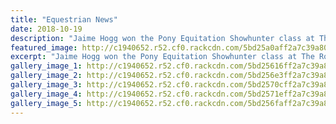```yaml
---
title: "Equestrian News"
date: 2018-10-19
description: "Jaime Hogg won the Pony Equitation Showhunter class at The Royal A & P Show held in Hawkes Bay 17-19 October 2018..."
featured_image: http://c1940652.r52.cf0.rackcdn.com/5bd25a0aff2a7c39a8000068/Jaimee-Hogg-with-ribbons-280-2.jpg
excerpt: "Jaime Hogg won the Pony Equitation Showhunter class at The Royal A & P Show held in the Hawkes Bay 17-19 October 2018."
gallery_image_1: http://c1940652.r52.cf0.rackcdn.com/5bd25616ff2a7c39a8000056/Jaimee-Hogg-with-ribbons.jpg
gallery_image_2: http://c1940652.r52.cf0.rackcdn.com/5bd256e3ff2a7c39a800005a/Aliesha-Waghorn.jpg
gallery_image_3: http://c1940652.r52.cf0.rackcdn.com/5bd2570cff2a7c39a800005e/Jaimee-Hogg.jpg
gallery_image_4: http://c1940652.r52.cf0.rackcdn.com/5bd2571eff2a7c39a8000060/Nicholas-OLeary.jpg
gallery_image_5: http://c1940652.r52.cf0.rackcdn.com/5bd256faff2a7c39a800005c/Ella-Jaime-Abbey--Aliesha.jpg
---
```

